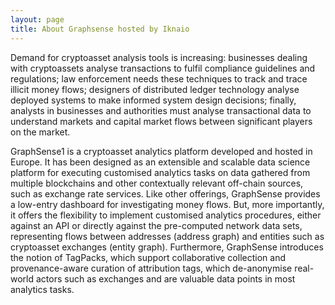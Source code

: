 ```yaml
---
layout: page
title: About Graphsense hosted by Iknaio
---
```

Demand for cryptoasset analysis tools is increasing: businesses dealing with cryptoassets analyse
transactions to fulfil compliance guidelines and regulations; law enforcement needs these techniques to
track and trace illicit money flows; designers of distributed ledger technology analyse deployed systems
to make informed system design decisions; finally, analysts in businesses and authorities must analyse
transactional data to understand markets and capital market flows between significant players on the
market.

GraphSense1 is a cryptoasset analytics platform developed and hosted in Europe. It has been designed
as an extensible and scalable data science platform for executing customised analytics tasks on data
gathered from multiple blockchains and other contextually relevant off-chain sources, such as exchange
rate services. Like other offerings, GraphSense provides a low-entry dashboard for investigating money
flows. But, more importantly, it offers the flexibility to implement customised analytics procedures, either
against an API or directly against the pre-computed network data sets, representing flows between
addresses (address graph) and entities such as cryptoasset exchanges (entity graph). Furthermore,
GraphSense introduces the notion of TagPacks, which support collaborative collection and
provenance-aware curation of attribution tags, which de-anonymise real-world actors such as exchanges
and are valuable data points in most analytics tasks.
